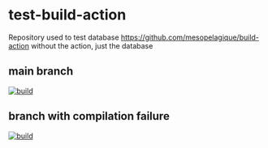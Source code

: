 # test-build-action

Repository used to test database https://github.com/mesopelagique/build-action without the action, just the database

## main branch

[![build](https://github.com/mesopelagique/test-build-without-action/actions/workflows/build.yml/badge.svg)](https://github.com/mesopelagique/test-build-without-action/actions/workflows/build.yml?query=branch%3Amain)

## branch with compilation failure

[![build](https://github.com/mesopelagique/test-build-without-action/actions/workflows/build.yml/badge.svg?branch=feature%2Ffailure)](https://github.com/mesopelagique/test-build-without-action/actions/workflows/build.yml?query=branch%3Afeature%2Ffailure)
